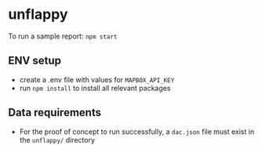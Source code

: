 # unflappy

To run a sample report: `npm start`

## ENV setup
- create a .env file with values for `MAPBOX_API_KEY`
- run `npm install` to install all relevant packages

## Data requirements
- For the proof of concept to run successfully, a `dac.json` file must exist in the `unflappy/` directory
